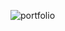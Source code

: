 ![portfolio](https://github.com/thulasik112001/portfolio/assets/153350385/d0d5e1f9-c795-4756-b6ee-0aa56ed71b5a)
